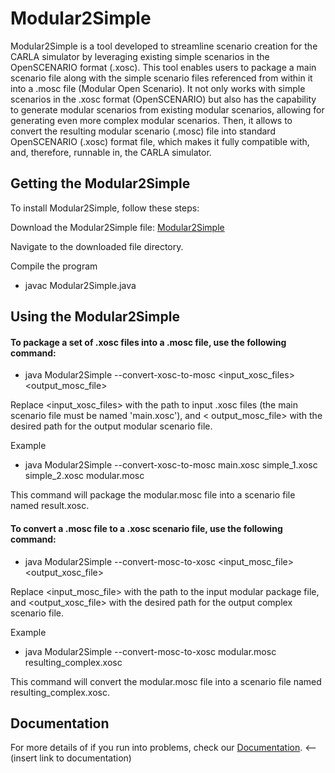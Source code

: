 Modular2Simple
========================
Modular2Simple is a tool developed to streamline scenario creation for the CARLA simulator by leveraging
existing simple scenarios in the OpenSCENARIO format (.xosc). This tool enables users to package a main scenario file
along with the simple scenario files referenced from within it into a .mosc file (Modular Open Scenario). It not only
works with simple scenarios in the .xosc format (OpenSCENARIO) but also has the capability to generate modular scenarios
from existing modular scenarios, allowing for generating even more complex modular scenarios. Then, it allows to convert
the resulting modular scenario (.mosc) file into standard OpenSCENARIO (.xosc) format file, which makes it fully
compatible with, and, therefore, runnable in, the CARLA simulator.

Getting the Modular2Simple
---------------------------
To install Modular2Simple, follow these steps:

Download the Modular2Simple file: [Modular2Simple](https://github.com/NikolaiKhriapov/modular2simple/blob/main/src/Modular2Simple.java)

Navigate to the downloaded file directory.

Compile the program
* javac Modular2Simple.java

Using the Modular2Simple
---------------------------

#### To package a set of .xosc files into a .mosc file, use the following command:

* java Modular2Simple --convert-xosc-to-mosc <input_xosc_files> <output_mosc_file>

Replace <input_xosc_files> with the path to input .xosc files (the main scenario file must be named 'main.xosc'), and <
output_mosc_file> with the desired path for the output modular scenario file.

Example
* java Modular2Simple --convert-xosc-to-mosc main.xosc simple_1.xosc simple_2.xosc modular.mosc

This command will package the modular.mosc file into a scenario file named result.xosc.

#### To convert a .mosc file to a .xosc scenario file, use the following command:

* java Modular2Simple --convert-mosc-to-xosc <input_mosc_file> <output_xosc_file>

Replace <input_mosc_file> with the path to the input modular package file, and <output_xosc_file> with the desired path
for the output complex scenario file.

Example
* java Modular2Simple --convert-mosc-to-xosc modular.mosc resulting_complex.xosc

This command will convert the modular.mosc file into a scenario file named resulting_complex.xosc.

Documentation
---------------------------
For more details of if you run into problems, check our
[Documentation](http://link-to-documentation). <-- (insert link to documentation) 
